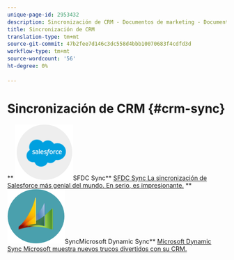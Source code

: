 ```yaml
---
unique-page-id: 2953432
description: Sincronización de CRM - Documentos de marketing - Documentación del producto
title: Sincronización de CRM
translation-type: tm+mt
source-git-commit: 47b2fee7d146c3dc558d4bbb10070683f4cdfd3d
workflow-type: tm+mt
source-wordcount: '56'
ht-degree: 0%

---
```



# Sincronización de CRM {#crm-sync}

** ![SFDC Sync](assets/sfdc.png)SFDC Sync** [SFDC Sync La sincronización de Salesforce más genial del mundo. En serio, es impresionante.](https://docs.marketo.com/display/DOCS/Salesforce+Sync)     **  ![Microsoft Dynamic ](assets/dynamics.png)SyncMicrosoft Dynamic Sync**  [Microsoft Dynamic Sync Microsoft muestra nuevos trucos divertidos con su CRM.](https://docs.marketo.com/display/DOCS/Microsoft+Dynamics+Sync)
